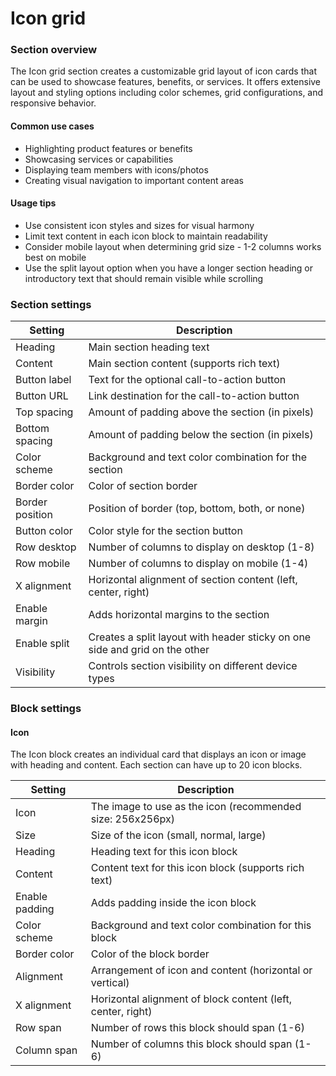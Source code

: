 # Icon grid

### Section overview

The Icon grid section creates a customizable grid layout of icon cards that can be used to showcase features, benefits, or services. It offers extensive layout and styling options including color schemes, grid configurations, and responsive behavior.

#### Common use cases

* Highlighting product features or benefits
* Showcasing services or capabilities
* Displaying team members with icons/photos
* Creating visual navigation to important content areas

#### Usage tips

* Use consistent icon styles and sizes for visual harmony
* Limit text content in each icon block to maintain readability
* Consider mobile layout when determining grid size - 1-2 columns works best on mobile
* Use the split layout option when you have a longer section heading or introductory text that should remain visible while scrolling

### Section settings

| Setting         | Description                                                                 |
| --------------- | --------------------------------------------------------------------------- |
| Heading         | Main section heading text                                                   |
| Content         | Main section content (supports rich text)                                   |
| Button label    | Text for the optional call-to-action button                                 |
| Button URL      | Link destination for the call-to-action button                              |
| Top spacing     | Amount of padding above the section (in pixels)                             |
| Bottom spacing  | Amount of padding below the section (in pixels)                             |
| Color scheme    | Background and text color combination for the section                       |
| Border color    | Color of section border                                                     |
| Border position | Position of border (top, bottom, both, or none)                             |
| Button color    | Color style for the section button                                          |
| Row desktop     | Number of columns to display on desktop (1-8)                               |
| Row mobile      | Number of columns to display on mobile (1-4)                                |
| X alignment     | Horizontal alignment of section content (left, center, right)               |
| Enable margin   | Adds horizontal margins to the section                                      |
| Enable split    | Creates a split layout with header sticky on one side and grid on the other |
| Visibility      | Controls section visibility on different device types                       |

### Block settings

#### Icon

The Icon block creates an individual card that displays an icon or image with heading and content. Each section can have up to 20 icon blocks.

| Setting        | Description                                                 |
| -------------- | ----------------------------------------------------------- |
| Icon           | The image to use as the icon (recommended size: 256x256px)  |
| Size           | Size of the icon (small, normal, large)                     |
| Heading        | Heading text for this icon block                            |
| Content        | Content text for this icon block (supports rich text)       |
| Enable padding | Adds padding inside the icon block                          |
| Color scheme   | Background and text color combination for this block        |
| Border color   | Color of the block border                                   |
| Alignment      | Arrangement of icon and content (horizontal or vertical)    |
| X alignment    | Horizontal alignment of block content (left, center, right) |
| Row span       | Number of rows this block should span (1-6)                 |
| Column span    | Number of columns this block should span (1-6)              |
